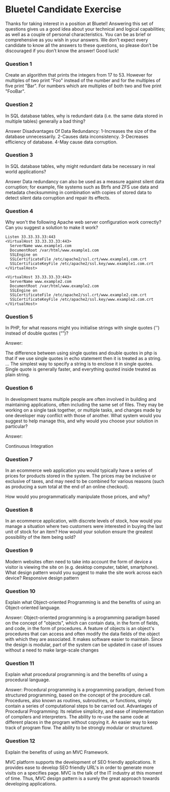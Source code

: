 # Bluetel Candidate Exercise

Thanks for taking interest in a position at Bluetel! Answering this set of questions gives us a good idea about your technical and logical capabilities; as well as a couple of personal characteristics. You can be as brief or comprehensive as you wish in your answers. We don’t expect every candidate to know all the answers to these questions, so please don’t be discouraged if you don’t know the answer! Good luck!  

### Question 1
Create an algorithm  that prints  the integers from 17 to 53. However for multiples  of two print "Foo" instead  of the number and for the multiples of five print "Bar". For numbers which are multiples  of both two and five print "FooBar". 

### Question 2
In SQL database tables, why is redundant data (i.e. the same data stored in multiple tables) generally a bad thing?

Answer 
Disadvantages Of Data Redundancy:
1-Increases the size of the database unnecessarily.
2-Causes data inconsistency.
3-Decreases efficiency of database.
4-May cause data corruption.


### Question 3
In SQL database tables, why might redundant data be necessary in real world applications?

Answer
Data redundancy can also be used as a measure against silent data corruption; for example, file systems such as Btrfs and ZFS use data and metadata checksumming in combination with copies of stored data to detect silent data corruption and repair its effects.


### Question 4
Why won't the following Apache web server configuration work correctly? Can you suggest a solution to make it work?

```
Listen 33.33.33.33:443
<VirtualHost 33.33.33.33:443>
  ServerName www.example1.com
  DocumentRoot /var/html/www.example1.com
  SSLEngine on
  SSLCertificateFile /etc/apache2/ssl.crt/www.example1.com.crt
  SSLCertificateKeyFile /etc/apache2/ssl.key/www.example1.com.crt
</VirtualHost>

<VirtualHost 33.33.33.33:443>
  ServerName www.example2.com
  DocumentRoot /var/html/www.example2.com
  SSLEngine on
  SSLCertificateFile /etc/apache2/ssl.crt/www.example2.com.crt
  SSLCertificateKeyFile /etc/apache2/ssl.key/www.example2.com.crt
</VirtualHost>
```

### Question 5
In PHP, for what reasons might you initialise strings with single quotes ('')
instead  of double quotes (“”)?

Answer: 

The difference between using single quotes and double quotes in php is that if we use single quotes in echo statement then it is treated as a string. ... The simplest way to specify a string is to enclose it in single quotes. Single quote is generally faster, and everything quoted inside treated as plain string.

### Question 6
In development teams multiple people are often involved in building and maintaining applications, often including the same set of files. They may be working on a single task together, or multiple tasks, and changes made by one developer may conflict with those of another. What system would
you suggest to help manage this, and why would you choose your solution in particular?


Answer:

Continuous Integration


### Question 7
In an ecommerce web application you would typically have a series of prices for products stored in the system. The prices may be inclusive or exclusive of taxes, and may need to be combined for various reasons (such as producing a sum total at the end of an online checkout).

How would you programmatically manipulate those prices, and why?

### Question 8
In an ecommerce application, with discrete levels of stock, how would you manage a situation where two customers were interested in buying the last unit of stock for an item? How would your solution ensure the greatest possibility of the item being sold?

### Question 9
Modern websites often need to take into account the form of device a visitor is viewing the site on (e.g. desktop  computer, tablet, smartphone). What design pattern would you suggest to make the site work across each device?
Responsive design pattern
### Question 10
Explain what Object-oriented Programming is and the benefits of using an Object-oriented language.

Answer:
Object-oriented programming is a programming paradigm based on the concept of "objects", which can contain data, in the form of fields, and code, in the form of procedures. A feature of objects is an object's procedures that can access and often modify the data fields of the object with which they are associated.
It makes software easier to maintain. Since the design is modular, part of the system can be updated in case of issues without a need to make large-scale changes

### Question 11
Explain what procedural programming is and the benefits of using a procedural language.

Answer:
Procedural programming is a programming paradigm, derived from structured programming, based on the concept of the procedure call. Procedures, also known as routines, subroutines, or functions, simply contain a series of computational steps to be carried out.
Advantages of Procedural Programming: Its relative simplicity, and ease of implementation of compilers and interpreters. The ability to re-use the same code at different places in the program without copying it. An easier way to keep track of program flow. The ability to be strongly modular or structured.


### Question 12
Explain the benefits of using an MVC Framework.

MVC platform supports the development of SEO friendly applications. It provides ease to develop SEO friendly URL's in order to generate more visits on a specifies page. MVC is the talk of the IT industry at this moment of time. Thus, MVC design pattern is a surely the great approach towards developing applications.


